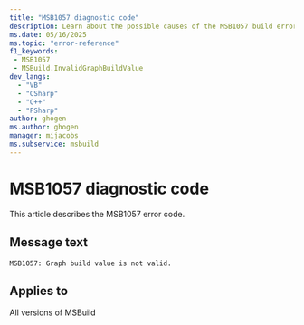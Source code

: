 ```yaml
---
title: "MSB1057 diagnostic code"
description: Learn about the possible causes of the MSB1057 build error, and get troubleshooting tips.
ms.date: 05/16/2025
ms.topic: "error-reference"
f1_keywords:
 - MSB1057
 - MSBuild.InvalidGraphBuildValue
dev_langs:
  - "VB"
  - "CSharp"
  - "C++"
  - "FSharp"
author: ghogen
ms.author: ghogen
manager: mijacobs
ms.subservice: msbuild
---
```


# MSB1057 diagnostic code

<!-- :::ErrorDefinitionDescription::: -->
<!-- :::editable-content name="introDescription"::: -->
This article describes the MSB1057 error code.
<!-- :::editable-content-end::: -->

## Message text

<!-- :::editable-content name="messageText"::: -->
`MSB1057: Graph build value is not valid.`
<!-- :::editable-content-end::: -->
<!-- MSB1057: Graph build value is not valid. -->

<!-- :::editable-content name="postOutputDescription"::: -->
<!--
{StrBegin="MSBUILD : error MSB1057: "}
      UE: This message does not need in-line parameters because the exception takes care of displaying the invalid arg.
      This error is shown when a user specifies a value for the -graphBuild parameter that is not equivalent to Boolean.TrueString or Boolean.FalseString.
      LOCALIZATION: The prefix "MSBUILD : error MSBxxxx:" should not be localized.
-->
<!-- :::editable-content-end::: -->
<!-- :::ErrorDefinitionDescription-end::: -->

## Applies to

All versions of MSBuild
